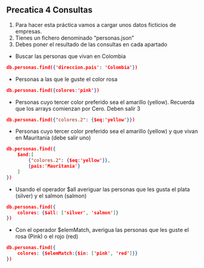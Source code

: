 ## Precatica 4  Consultas ##

1. Para hacer esta práctica vamos a cargar unos datos ficticios de empresas.
2. Tienes un fichero denominado “personas.json”
3. Debes poner el resultado de las consultas en cada apartado

- Buscar las personas que vivan en Colombia

```json
db.personas.find({'direccion.pais': 'Colombia'})
```

- Personas a las que le guste el color rosa

```json
db.personas.find({colores:'pink'})
```

- Personas cuyo tercer color preferido sea el amarillo (yellow). Recuerda que los arrays comienzan por Cero. Deben salir 3

```json
db.personas.find({"colores.2": {$eq:'yellow'}})
```

- Personas cuyo tercer color preferido sea el amarillo (yellow) y que vivan en Mauritania (debe salir uno)

```json
db.personas.find({
    $and:[
        {"colores.2": {$eq:'yellow'}},
        {pais:'Mauritania'}
    ]
})
```

- Usando el operador $all averiguar las personas que les gusta el plata (silver) y el salmon (salmon)

```json
db.personas.find({
    colores: {$all: ['silver', 'salmon']}
})
```

- Con el operador $elemMatch, averigua las personas que les guste el rosa (Pink) o el rojo (red)

```json
db.personas.find({
    colores: {$elemMatch:{$in: ['pink', 'red']}}
})
```